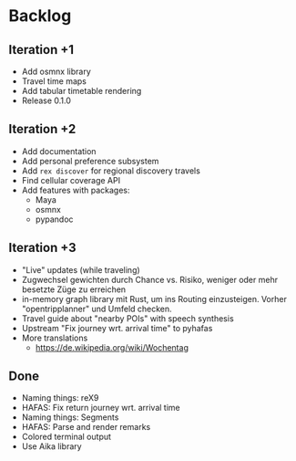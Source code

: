 # Backlog

## Iteration +1
- Add osmnx library
- Travel time maps
- Add tabular timetable rendering
- Release 0.1.0

## Iteration +2
- Add documentation
- Add personal preference subsystem
- Add `rex discover` for regional discovery travels
- Find cellular coverage API
- Add features with packages:
  - Maya
  - osmnx
  - pypandoc

## Iteration +3
- "Live" updates (while traveling)
- Zugwechsel gewichten durch Chance vs. Risiko, weniger oder mehr besetzte Züge zu erreichen
- in-memory graph library mit Rust, um ins Routing einzusteigen. Vorher "opentripplanner" und Umfeld checken.
- Travel guide about "nearby POIs" with speech synthesis
- Upstream "Fix journey wrt. arrival time" to pyhafas
- More translations
  - https://de.wikipedia.org/wiki/Wochentag


## Done
- Naming things: reX9
- HAFAS: Fix return journey wrt. arrival time
- Naming things: Segments
- HAFAS: Parse and render remarks
- Colored terminal output
- Use Aika library
